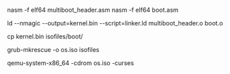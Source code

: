 nasm -f elf64 multiboot_header.asm
nasm -f elf64 boot.asm

ld --nmagic --output=kernel.bin --script=linker.ld multiboot_header.o boot.o

cp kernel.bin isofiles/boot/

grub-mkrescue -o os.iso isofiles

qemu-system-x86_64 -cdrom os.iso -curses
